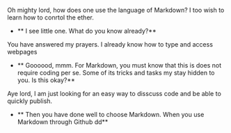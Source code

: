 Oh mighty lord, how does one use the language of Markdown? I too wish to learn how to conrtol the ether.
  - ** I see little one. What do you know already?**

You have answered my prayers. I already know how to type and access webpages
  - ** Goooood, mmm. For Markdown, you must know that this is does not require coding per se. Some of its tricks and tasks my stay hidden to you. Is this okay?**

Aye lord, I am just looking for an easy way to disscuss code and be able to quickly publish.
  - ** Then you have done well to choose Markdown. When you use Markdown through Github dd**
  

